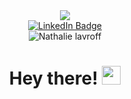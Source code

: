 <div id="header" align="center">
  <img src="https://media.giphy.com/media/YnS7j9pwnECXLMrI4t/giphy.gif">
  <div id="badges">
    <a href="https://www.linkedin.com/in/nathalie-lavroff-web-developer">
      <img src="https://img.shields.io/badge/LinkedIn-blue?style=for-the-badge&logo=linkedin&logoColor=white" alt="LinkedIn Badge"/>
    </a>
  </div>
  <img src="https://komarev.com/ghpvc/?username=NLavroff&style=flat-square&color=blue" alt="Nathalie lavroff"/>

  <h1>
    Hey there!
    <img src="https://media.giphy.com/media/hvRJCLFzcasrR4ia7z/giphy.gif" width="30px"/>
  </h1>
</div>

